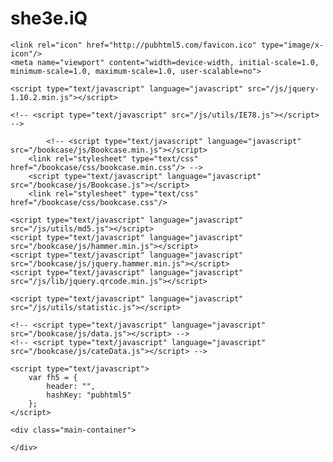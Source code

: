 # she3e.iQ
<!DOCTYPE html>
<html>
<head>
    <title>she3e.iq | PubHTML5</title>
    <meta http-equiv="Content-Type" content="text/html; charset=utf-8"/>
    <meta name="author" content="pubhtml5.com"/>
    <meta name="description"
          content=""/>
    <meta name="keywords"
          content="she3e.iq"/>

    <link rel="icon" href="http://pubhtml5.com/favicon.ico" type="image/x-icon"/>
    <meta name="viewport" content="width=device-width, initial-scale=1.0, minimum-scale=1.0, maximum-scale=1.0, user-scalable=no">

    <script type="text/javascript" language="javascript" src="/js/jquery-1.10.2.min.js"></script>

    <!-- <script type="text/javascript" src="/js/utils/IE78.js"></script> -->

            <!-- <script type="text/javascript" language="javascript" src="/bookcase/js/Bookcase.min.js"></script>
        <link rel="stylesheet" type="text/css" href="/bookcase/css/bookcase.min.css"/> -->
        <script type="text/javascript" language="javascript" src="/bookcase/js/Bookcase.js"></script>
        <link rel="stylesheet" type="text/css" href="/bookcase/css/bookcase.css"/>
    
    <script type="text/javascript" language="javascript" src="/js/utils/md5.js"></script>
    <script type="text/javascript" language="javascript" src="/bookcase/js/hammer.min.js"></script>
    <script type="text/javascript" language="javascript" src="/bookcase/js/jquery.hammer.min.js"></script>
    <script type="text/javascript" language="javascript" src="/js/lib/jquery.qrcode.min.js"></script>

    <script type="text/javascript" language="javascript" src="/js/utils/statistic.js"></script>

    <!-- <script type="text/javascript" language="javascript" src="/bookcase/js/data.js"></script> -->
    <!-- <script type="text/javascript" language="javascript" src="/bookcase/js/cateData.js"></script> -->
</head>

<body>

    <script type="text/javascript">
        var fh5 = {
            header: "",
            hashKey: "pubhtml5"
        };
    </script>

    <div class="main-container">

    </div>
</body>

<script type="text/javascript">
    (function ($) {
        $(function() {

            var userData = {
                title: "she3e.iq",
                status: "1",
                pass: "0",
                bookcaseLink: "wqpm",
                isShowShare: "1",
                isShowContact: "1",
                isShowSearch: "1",
                isShowSkin: "1",
                isShowCategory: "0",
                isShowLogo: "",
                logoLink: "",
                logoName: "",
                openType: "0",

                name: "she3e.iq",
                email: "she3e.iq@gmail.com",
                about: "",
                website: "",
                AS3BucketName: "online.pubhtml5.com",
                accountLogo: "//online.pubhtml5.com/accountlogo.jpg",
                skin: "",
                uLink: "ceor",
                uId: "132973",
                uType: "",
                currency: "",
                isSelf: "",
                customDomain: "",
                domain: "mohammad-alsadr.blogspot.com/",
                key: "pubhtml5"
            };

            var bookData = [];

            // new Bookcase($(".main-container"), userData, bookData, cateData);
            new Bookcase($(".main-container"), userData, bookData, []);
                            sta.bookcaseVisit("132973", "stat.pubhtml5.com/statistic-server/", "pubhtml5");
                    });
    })(window.jQuery);
</script>

</html>
